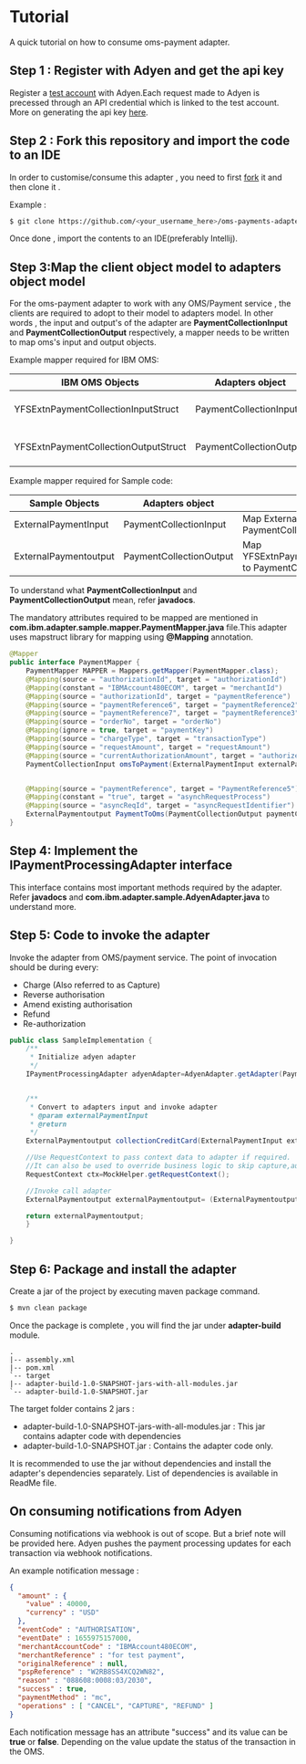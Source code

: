 <h1>Tutorial</h1>
A quick tutorial on how to consume oms-payment adapter.

<h2>Step 1 : Register with Adyen and get the api key</h2>

Register a [test account](https://www.adyen.com/signup) with Adyen.Each request made to Adyen is precessed through an API credential which is linked to the test account.
More on generating the api key [here](https://docs.adyen.com/development-resources/api-credentials#generate-api-key).

<h2>Step 2 : Fork this repository and import the code to an IDE</h2>

In order to customise/consume this adapter , you need to first [fork](https://docs.github.com/en/get-started/quickstart/fork-a-repo) it and then clone it .

Example : 
````bash
$ git clone https://github.com/<your_username_here>/oms-payments-adapter
````

Once done , import the contents to an IDE(preferably Intellij).

<h2>Step 3:Map the client object model to adapters object model</h2>

For the oms-payment adapter to work with any OMS/Payment service , the clients are required to adopt to their model to adapters model.
In other words , the input and output's of the adapter are **PaymentCollectionInput** and **PaymentCollectionOutput** respectively, a mapper needs 
to be written to map oms's input and output objects.

Example mapper required for IBM OMS:

| IBM OMS Objects                      	| Adapters object         	| Comments                                                            	|
|--------------------------------------	|-------------------------	|---------------------------------------------------------------------	|
| YFSExtnPaymentCollectionInputStruct  	| PaymentCollectionInput  	| Map YFSExtnPaymentCollectionInputStruct to PaymentCollectionInput   	|
| YFSExtnPaymentCollectionOutputStruct 	| PaymentCollectionOutput 	| Map YFSExtnPaymentCollectionOutputStruct to PaymentCollectionOutput 	|


Example mapper required for Sample code:

| Sample Objects        	| Adapters object         	| Comments                                                            	|
|-----------------------	|-------------------------	|---------------------------------------------------------------------	|
| ExternalPaymentInput  	| PaymentCollectionInput  	| Map ExternalPaymentInput to PaymentCollectionInput                  	|
| ExternalPaymentoutput 	| PaymentCollectionOutput 	| Map YFSExtnPaymentCollectionOutputStruct to PaymentCollectionOutput 	|


To understand what **PaymentCollectionInput** and **PaymentCollectionOutput** mean, refer **javadocs**.

The mandatory attributes required to be mapped are mentioned in **com.ibm.adapter.sample.mapper.PaymentMapper.java** file.This adapter uses mapstruct
library for mapping using **@Mapping** annotation.

````java
@Mapper
public interface PaymentMapper {
    PaymentMapper MAPPER = Mappers.getMapper(PaymentMapper.class);
    @Mapping(source = "authorizationId", target = "authorizationId")
    @Mapping(constant = "IBMAccount480ECOM", target = "merchantId")
    @Mapping(source = "authorizationId", target = "paymentReference")
    @Mapping(source = "paymentReference6", target = "paymentReference2")
    @Mapping(source = "paymentReference7", target = "paymentReference3")
    @Mapping(source = "orderNo", target = "orderNo")
    @Mapping(ignore = true, target = "paymentKey")
    @Mapping(source = "chargeType", target = "transactionType")
    @Mapping(source = "requestAmount", target = "requestAmount")
    @Mapping(source = "currentAuthorizationAmount", target = "authorizedAmount")
    PaymentCollectionInput omsToPayment(ExternalPaymentInput externalPaymentInput);


    @Mapping(source = "paymentReference", target = "PaymentReference5")
    @Mapping(constant = "true", target = "asynchRequestProcess")
    @Mapping(source = "asyncReqId", target = "asyncRequestIdentifier")
    ExternalPaymentoutput PaymentToOms(PaymentCollectionOutput paymentCollectionOutput);
}
````

<h2>Step 4: Implement the IPaymentProcessingAdapter interface</h2>

This interface contains most important methods required by the adapter. Refer **javadocs** and **com.ibm.adapter.sample.AdyenAdapter.java**
to understand more.

<h2> Step 5: Code to invoke the adapter </h2>

Invoke the adapter from OMS/payment service. The point of invocation should be during every:

* Charge (Also referred to as Capture)
* Reverse authorisation
* Amend existing authorisation
* Refund
* Re-authorization

````java
public class SampleImplementation {
    /**
     * Initialize adyen adapter
     */
    IPaymentProcessingAdapter adyenAdapter=AdyenAdapter.getAdapter(PaymentServiceProvider.ADYEN.name());


    /**
     * Convert to adapters input and invoke adapter
     * @param externalPaymentInput
     * @return
     */
    ExternalPaymentoutput collectionCreditCard(ExternalPaymentInput externalPaymentInput){

    //Use RequestContext to pass context data to adapter if required.
    //It can also be used to override business logic to skip capture,auth,refund calls
    RequestContext ctx=MockHelper.getRequestContext();

    //Invoke call adapter
    ExternalPaymentoutput externalPaymentoutput= (ExternalPaymentoutput) adyenAdapter.execute(ctx,externalPaymentInput);

    return externalPaymentoutput;
    }

}
````

<h2> Step 6: Package and install the adapter </h2>

Create a jar of the project by executing maven package command.

````bash
$ mvn clean package
````

Once the package is complete , you will find the jar under **adapter-build** module.

````
.
|-- assembly.xml
|-- pom.xml
`-- target
|-- adapter-build-1.0-SNAPSHOT-jars-with-all-modules.jar
`-- adapter-build-1.0-SNAPSHOT.jar
````
 The target folder contains 2 jars :

 - adapter-build-1.0-SNAPSHOT-jars-with-all-modules.jar : This jar contains adapter code with dependencies
 - adapter-build-1.0-SNAPSHOT.jar : Contains the adapter code only.

It is recommended to use the jar without dependencies and install the adapter's dependencies separately. List of dependencies is 
available in ReadMe file.

<h2>On consuming notifications from Adyen</h2>

Consuming notifications via webhook is out of scope. But a brief note will be provided here.
Adyen pushes the payment processing updates for each transaction via webhook notifications.

An example notification message :
````json
{
  "amount" : {
    "value" : 40000,
    "currency" : "USD"
  },
  "eventCode" : "AUTHORISATION",
  "eventDate" : 1655975157000,
  "merchantAccountCode" : "IBMAccount480ECOM",
  "merchantReference" : "for test payment",
  "originalReference" : null,
  "pspReference" : "W2RB8SS4XCQ2WN82",
  "reason" : "088608:0008:03/2030",
  "success" : true,
  "paymentMethod" : "mc",
  "operations" : [ "CANCEL", "CAPTURE", "REFUND" ]
}
````

Each notification message has an attribute "success" and its value can be **true** or **false**.
Depending on the value update the status of the transaction in the OMS.

